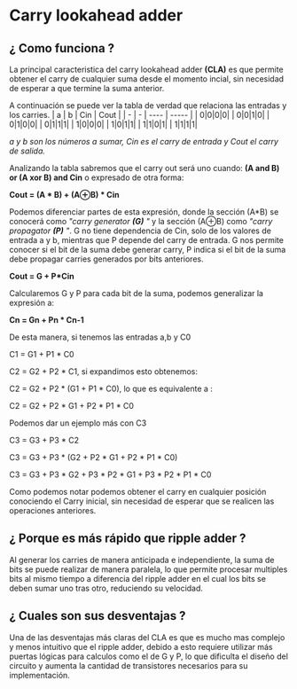 # Carry lookahead adder

## ¿ Como funciona ?
La principal caracteristica del carry lookahead adder **(CLA)** es que permite obtener el carry de cualquier suma desde el momento incial, sin necesidad de esperar a que termine la suma anterior.

A continuación se puede ver la tabla de verdad que relaciona las entradas y los carries.
| a | b | Cin | Cout |
| - | - | ---- | ----- |
| 0|0|0|0|
| 0|0|1|0|
| 0|1|0|0|
| 0|1|1|1|
| 1|0|0|0|
| 1|0|1|1|
| 1|1|0|1|
| 1|1|1|1|

*a y b son los números a sumar, Cin es el carry de entrada y Cout el carry de salida.*

Analizando la tabla sabremos que el carry out será uno cuando: **(A and B) or (A xor B) and Cin** 
o expresado de otra forma:

**Cout = (A * B) + (A⊕B) * Cin**

Podemos diferenciar partes de esta expresión, donde la sección (A*B) se conocerá como *"carry generator **(G)** "* y la sección
(A⊕B) como *"carry propagator **(P)** "*. G no tiene dependencia de Cin, solo de los valores de entrada a y b, mientras que P depende del carry de entrada. G nos permite conocer si el bit de la suma debe generar carry,
P indica si el bit de la suma debe propagar carries generados por bits anteriores.

**Cout = G + P*Cin**

Calcularemos G y P para cada bit de la suma, podemos generalizar la expresión a:

**Cn = Gn + Pn * Cn-1**

De esta manera, si tenemos las entradas a,b y C0

C1 = G1 + P1 * C0

C2 = G2 + P2 * C1, si expandimos esto obtenemos:

C2 = G2 + P2 * (G1 + P1 * C0), lo que es equivalente a : 

C2 = G2 + P2 * G1 + P2 * P1 * C0

Podemos dar un ejemplo más con C3

C3 = G3 + P3 * C2

C3 = G3 + P3 * (G2 + P2 * G1 + P2 * P1 * C0)

C3 = G3 + P3 * G2 + P3 * P2 * G1 + P3 * P2 * P1 * C0

Como podemos notar podemos obtener el carry en cualquier posición conociendo el Carry inicial, sin necesidad de esperar que se realicen las operaciones anteriores.

## ¿ Porque es más rápido que ripple adder ?

Al generar los carries de manera anticipada e independiente, la suma de bits se puede realizar de manera paralela, lo que permite procesar multiples bits al mismo tiempo a diferencia del ripple adder en el cual los bits se deben sumar uno tras otro, reduciendo su velocidad.

## ¿ Cuales son sus desventajas ?

Una de las desventajas más claras del CLA es que es mucho mas complejo y menos intuitivo que el ripple adder, debido a esto requiere utilizar más 
puertas lógicas para calculos como el de G y P, lo que dificulta el diseño del circuito y aumenta la cantidad de transistores necesarios para su implementación.